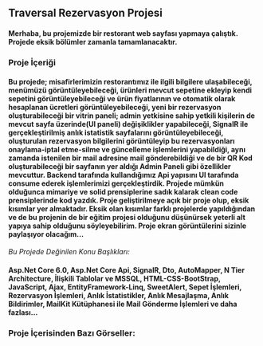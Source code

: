 ## **Traversal Rezervasyon Projesi**
#### Merhaba, bu projemizde bir restorant web sayfası yapmaya çalıştık. Projede eksik bölümler zamanla tamamlanacaktır.

### **Proje İçeriği**
#### Bu projede; misafirlerimizin restorantımız ile ilgili bilgilere ulaşabileceği, menümüzü görüntüleyebileceği, ürünleri mevcut sepetine ekleyip kendi sepetini görüntüleyebileceği ve ürün fiyatlarının ve otomatik olarak hesaplanan ücretleri görüntüleyebileceği, yeni bir rezervasyon oluşturabileceği bir vitrin paneli; admin yetkisine sahip yetkili kişilerin de mevcut sayfa üzerinde(UI paneli) değişiklikler yapabileceği, SignalR ile gerçekleştirilmiş anlık istatistik sayfalarını görüntüleyebileceği, oluşturulan rezervasyon bilgilerini görüntüleyip bu rezervasyonları onaylama-iptal etme-silme ve güncelleme işlemlerini yapabildiği, aynı zamanda istenilen bir mail adresine mail gönderebildiği ve de bir QR Kod oluşturabileceği bir sayfanın yer aldığı Admin Paneli gibi özellikler mevcuttur. Backend tarafında kullandığımız Api yapısını UI tarafında consume ederek işlemlerimizi gerçekleştirdik. Projede mümkün olduğunca mimariye ve solid prensiplerine sadık kalarak clean code prensiplerinde kod yazdık. Proje geliştirilmeye açık bir proje olup, eksik kısımlar yer almaktadır. Eksik olan kısımlar farklı projelerde yapıldığından ve de bu projenin de bir eğitim projesi olduğunu düşünürsek yeterli alt yapıya sahip olduğunu söyleyebilirim. Proje ekran görüntülerini sizinle paylaşıyor olacağım...

*Bu Projede Değinilen Konu Başlıkları:*
#### Asp.Net Core 6.0, Asp.Net Core Api, SignalR, Dto, AutoMapper, N Tier Architecture, İlişkili Tablolar ve MSSQL, HTML-CSS-BootStrap, JavaScript, Ajax, EntityFramework-Linq, SweetAlert, Sepet İşlemleri, Rezervasyon İşlemleri, Anlık İstatistikler, Anlık Mesajlaşma, Anlık Bildirimler, MailKit Kütüphanesi ile Mail Gönderme İşlemleri ve daha fazlası...

### **Proje İçerisinden Bazı Görseller:**

